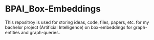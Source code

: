 # BPAI_Box-Embeddings
This repositroy is used for storing ideas, code, files, papers, etc. for my bachelor project (Artificial Intelligence) on box-embeddings for graph-entities and graph-queries.
